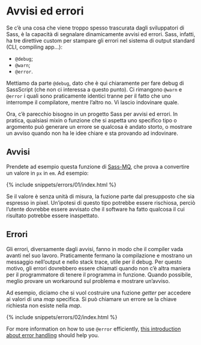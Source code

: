 
# Avvisi ed errori

Se c’è una cosa che viene troppo spesso trascurata dagli sviluppatori di Sass, è la capacità di segnalare dinamicamente avvisi ed errori. Sass, infatti, ha tre direttive custom per stampare gli errori nel sistema di output standard (CLI, compiling app…):

* `@debug`;
* `@warn`;
* `@error`.

Mettiamo da parte `@debug`, dato che è qui chiaramente per fare debug di SassScript (che non ci interessa a questo punto). Ci rimangono `@warn` e `@error` i quali sono praticamente identici tranne per il fatto che uno interrompe il compilatore, mentre l’altro no. Vi lascio indovinare quale.

Ora, c’è parecchio bisogno in un progetto Sass per avvisi ed errori. In pratica, qualsiasi mixin o funzione che si aspetta uno specifico tipo o argomento può generare un errore se qualcosa è andato storto, o mostrare un avviso quando non ha le idee chiare e sta provando ad indovinare.

## Avvisi

Prendete ad esempio questa funzione di [Sass-MQ](https://github.com/sass-mq/sass-mq), che prova a convertire un valore in `px` in `em`. Ad esempio:

{% include snippets/errors/01/index.html %}

Se il valore è senza unità di misura, la fuzione parte dal presupposto che sia espresso in pixel. Un’ipotesi di questo tipo potrebbe essere rischiosa, perciò l’utente dovrebbe essere avvisato che il software ha fatto qualcosa il cui risultato potrebbe essere inaspettato.

## Errori

Gli errori, diversamente dagli avvisi, fanno in modo che il compiler vada avanti nel suo lavoro. Praticamente fermano la compilazione e mostrano un messaggio nell’output e nello stack trace, utile per il debug. Per questo motivo, gli errori dovrebbero essere chiamati quando non c’è altra maniera per il programmatore di tenere il programma in funzione. Quando possibile, meglio provare un workaround sul problema e mostrare un’avviso.

Ad esempio, diciamo che si vuol costruire una fuzione _getter_ per accedere ai valori di una _map_ specifica. Si può chiamare un errore se la chiave richiesta non esiste nella _map_.

{% include snippets/errors/02/index.html %}

For more information on how to use `@error` efficiently, [this introduction about error handling](http://webdesign.tutsplus.com/tutorials/an-introduction-to-error-handling-in-sass--cms-19996) should help you.
